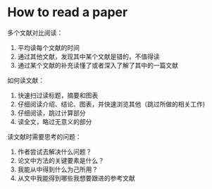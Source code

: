# How to read a paper

多个文献对比阅读：
1. 平均读每个文献的时间
2. 通过其他文献，发现其中某个文献是错的，不值得读
3. 通过某个文献的补充读懂了或者深入了解了其中的一篇文献

如何读文献： 
1. 快速扫过读标题，摘要和图表
2. 仔细阅读介绍、结论、图表，并快速浏览其他（跳过所做的相关工作)
3. 仔细阅读，跳过计算部分 
4. 读全文，略过无意义的部分

读文献时需要思考的问题： 
1. 作者尝试去解决什么问题？ 
2. 论文中方法的关键要素是什么？ 
3. 我能从中得到什么为己所用？ 
4. 从文中我能得到哪些我想要跟进的参考文献